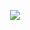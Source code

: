 <p align="center">
 <a href="https://discord.com/users/538847528758542337">
    <img src="https://lanyard.cnrad.dev/api/538847528758542337?showDisplayName=true&hideTag=true&idleMessage=Not%20doing%20anything%20right%20now." /></a>
   </a>
</p>
